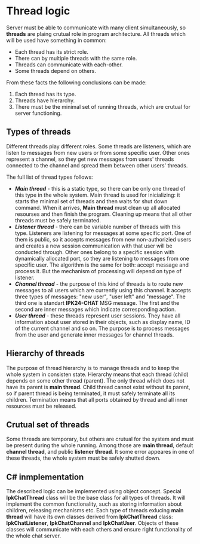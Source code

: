 # Thread logic

Server must be able to communicate with many client simultaneously, so **threads** are plaing crutual role in program architecture. All threads which will be used have something in common:

* Each thread has its strict role.
* There can by multiple threads with the same role.
* Threads can communicate with each-other.
* Some threads depend on others.

From these facts the following conclusions can be made:
1) Each thread has its type.
2) Threads have hierarchy.
3) There must be the minimal set of running threads, which are crutual for server functioning.

## Types of threads

Different threads play different roles. Some threads are listeners, which are listen to messages from new users or from some specific user. Other ones represent a channel, so they get new messages from users' threads connected to the channel and spread them between other users' threads.

The full list of thread types follows:

* ***Main thread*** - this is a static type, so there can be only one thread of this type in the whole system. Main thread is used for inicializing: it starts the minimal set of threads and then waits for shut down command. When it arrives, **Main thread** must clean up all allocated resourses and then finish the program. Cleaning up means that all other threads must be safely terminated. 
* ***Listener thread*** - there can be variable number of threads with this type. Listeners are listening for messages at some specific port. One of them is public, so it accepts messages from new non-authorizied users and creates a new session communication with that user will be conducted through. Other ones belong to a specific session with dynamically allocated port, so they are listening to messages from one specific user. The algorithm is the same for both: accept message and process it. But the mechanism of processing will depend on type of listener.
* ***Channel thread*** - the purpose of this kind of threads is to route new messages to all users which are currently using this channel. It accepts three types of messages: "new user", "user left" and "message". The third one is standart **IPK24-CHAT** MSG message. The first and the second are inner messages which indicate corresponding action.
* ***User thread*** - these threads represent user sessions. They have all information about user stored in their objects, such as display name, ID of the current channel and so on. The purpose is to process messages from the user and generate inner messages for channel threads. 

## Hierarchy of threads

The purpose of thread hierarchy is to manage threads and to keep the whole system in consisten state. Hierarchy means that each thread (child) depends on some other thread (parent). The only thread which does not have its parent is **main thread**. Child thread cannot exist without its parent, so if parent thread is being terminated, it must safely terminate all its children. Termination means that all ports obtained by thread and all inner resources must be released.

## Crutual set of threads

Some threads are temporary, but others are crutual for the system and must be present during the whole running. Among those are **main thread**, default **channel thread**, and public **listener thread**. It some error appeares in one of these threads, the whole system must be safely shutted down.


## C# inmplementation
The described logic can be implemented using object concept. Special **IpkChatThread** class will be the base class for all types of threads. It will implement the common functionality, such as storing information about children, releasing mechanisms etc. Each type of threads exlucing **main thread** will have its own classes derived from **IpkChatThread** class: **IpkChatListener**, **IpkChatChannel** and **IpkChatUser**. Objects of these classes will communicate with each others and ensure right functionality of the whole chat server. 